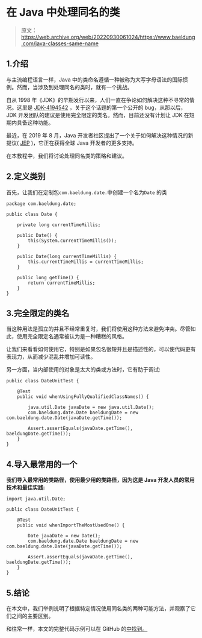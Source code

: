 # 在 Java 中处理同名的类

> 原文：<https://web.archive.org/web/20220930061024/https://www.baeldung.com/java-classes-same-name>

## 1.介绍

与主流编程语言一样，Java 中的类命名遵循一种被称为大写字母语法的国际惯例。然而，当涉及到处理同名的类时，就有一个挑战。

自从 1998 年《JDK》的早期发行以来，人们一直在争论如何解决这种不寻常的情况。这里是 [JDK-4194542](https://web.archive.org/web/20221101132734/https://bugs.java.com/bugdatabase/view_bug.do?bug_id=4194542 "JDK-4194542") ，关于这个话题的第一个公开的 bug，从那以后，JDK 开发团队的建议是使用完全限定的类名。然而，目前还没有计划让 JDK 在短期内具备这种功能。

最近，在 2019 年 8 月，Java 开发者社区提出了一个关于如何解决这种情况的新提议( [JEP](https://web.archive.org/web/20221101132734/https://gist.github.com/cardil/b29a81efd64a09585076fe00e3d34de7 "JEP") )，它正在获得全球 Java 开发者的更多支持。

在本教程中，我们将讨论处理同名类的策略和建议。

## 2.定义类别

首先，让我们在定制包`com.baeldung.date.`中创建一个名为`Date` 的类

```
package com.baeldung.date;

public class Date {

    private long currentTimeMillis;

    public Date() {
        this(System.currentTimeMillis());
    }

    public Date(long currentTimeMillis) {
        this.currentTimeMillis = currentTimeMillis;
    }

    public long getTime() {
        return currentTimeMillis;
    }
}
```

## 3.完全限定的类名

当这种用法是孤立的并且不经常重复时，我们将使用这种方法来避免冲突。尽管如此，使用完全限定名通常被认为是一种糟糕的风格。

让我们来看看如何使用它，特别是如果包名很短并且是描述性的，可以使代码更有表现力，从而减少混乱并增加可读性。

另一方面，当内部使用的对象是太大的类或方法时，它有助于调试:

```
public class DateUnitTest {

    @Test
    public void whenUsingFullyQualifiedClassNames() {

        java.util.Date javaDate = new java.util.Date();
        com.baeldung.date.Date baeldungDate = new com.baeldung.date.Date(javaDate.getTime());

        Assert.assertEquals(javaDate.getTime(), baeldungDate.getTime());
    }
}
```

## 4.导入最常用的一个

**我们导入最常用的类路径，使用最少用的类路径，因为这是 Java 开发人员的常用技术和最佳实践:**

```
import java.util.Date;

public class DateUnitTest {

    @Test
    public void whenImportTheMostUsedOne() {

        Date javaDate = new Date();
        com.baeldung.date.Date baeldungDate = new com.baeldung.date.Date(javaDate.getTime());

        Assert.assertEquals(javaDate.getTime(), baeldungDate.getTime());
    }
}
```

## 5.结论

在本文中，我们举例说明了根据特定情况使用同名类的两种可能方法，并观察了它们之间的主要区别。

和往常一样，本文的完整代码示例可以在 GitHub 的[中找到。](https://web.archive.org/web/20221101132734/https://github.com/eugenp/tutorials/tree/master/core-java-modules/core-java-lang-5)